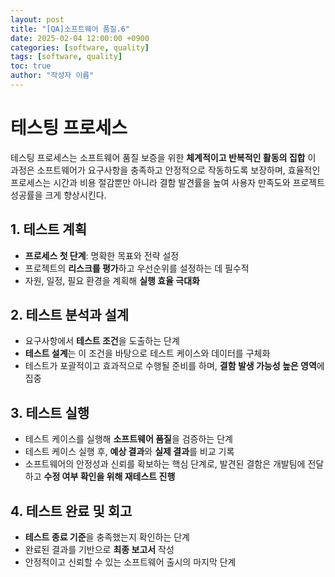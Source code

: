 ```yaml
---
layout: post
title: "[QA]소프트웨어 품질.6"
date: 2025-02-04 12:00:00 +0900
categories: [software, quality]
tags: [software, quality]
toc: true
author: "작성자 이름"
---
```


# 테스팅 프로세스

테스팅 프로세스는 소프트웨어 품질 보증을 위한 **체계적이고 반복적인 활동의 집합**
이 과정은 소프트웨어가 요구사항을 충족하고 안정적으로 작동하도록 보장하며, 효율적인 프로세스는 시간과 비용 절감뿐만 아니라
결함 발견률을 높여 사용자 만족도와 프로젝트 성공률을 크게 향상시킨다.

## 1. 테스트 계획
- **프로세스 첫 단계**: 명확한 목표와 전략 설정
- 프로젝트의 **리스크를 평가**하고 우선순위를 설정하는 데 필수적
- 자원, 일정, 필요 환경을 계획해 **실행 효율 극대화**

## 2. 테스트 분석과 설계
- 요구사항에서 **테스트 조건**을 도출하는 단계
- **테스트 설계**는 이 조건을 바탕으로 테스트 케이스와 데이터를 구체화
- 테스트가 포괄적이고 효과적으로 수행될 준비를 하며, **결함 발생 가능성 높은 영역**에 집중

## 3. 테스트 실행
- 테스트 케이스를 실행해 **소프트웨어 품질**을 검증하는 단계
- 테스트 케이스 실행 후, **예상 결과**와 **실제 결과**를 비교 기록
- 소프트웨어의 안정성과 신뢰를 확보하는 핵심 단계로, 발견된 결함은 개발팀에 전달하고 **수정 여부 확인을 위해 재테스트 진행**

## 4. 테스트 완료 및 회고
- **테스트 종료 기준**을 충족했는지 확인하는 단계
- 완료된 결과를 기반으로 **최종 보고서** 작성
- 안정적이고 신뢰할 수 있는 소프트웨어 출시의 마지막 단계
